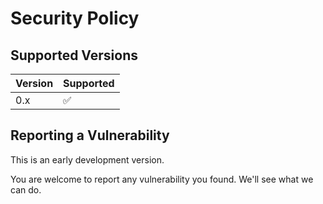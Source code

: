 # Security Policy

## Supported Versions

| Version | Supported          |
| ------- | ------------------ |
| 0.x     | :white_check_mark: |


## Reporting a Vulnerability

This is an early development version.

You are welcome to report any vulnerability you found.
We'll see what we can do.
